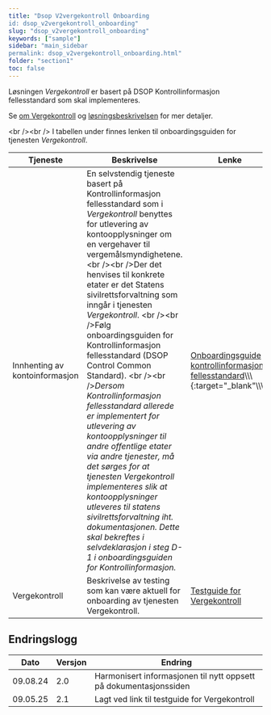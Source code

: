 ```yaml
---
title: "Dsop V2vergekontroll Onboarding
id: dsop_v2vergekontroll_onboarding"
slug: "dsop_v2vergekontroll_onboarding"
keywords: ["sample"]
sidebar: "main_sidebar
permalink: dsop_v2vergekontroll_onboarding.html"
folder: "section1"
toc: false
---
```


Løsningen *Vergekontroll* er basert på DSOP Kontrollinformasjon fellesstandard som skal implementeres.

Se [om Vergekontroll](https://dokumentasjon.dsop.no/dsop_v2vergekontroll_about.html) og
[løsningsbeskrivelsen](https://dokumentasjon.dsop.no/dsop_v2vergekontroll_løsningsbeskrivelse.html) for mer detaljer.

<br \/><br \/>
I tabellen under finnes lenken til onboardingsguiden for tjenesten *Vergekontroll*.

| Tjeneste | Beskrivelse | Lenke |
| -------------------------------- | --------------------------------------------------------------------------------------------------------------------------------------------------------------------------------------------------------------------------------------------------------------------------------------------------------------------------------------------------------------------------------------------------------------------------------------------------------------------------------------------------------------------------------------------------------------------------------------------------------------------------------------------------------------------------------------------------------------------------------------------------------------------------------------------------------------------------------------------- | ---------------------------------------------------------------------------------------------------------------------------------------------- |
| Innhenting av kontoinformasjon | En selvstendig tjeneste basert på Kontrollinformasjon fellesstandard som i *Vergekontroll* benyttes for utlevering av kontoopplysninger om en vergehaver til vergemålsmyndighetene. <br \/><br \/>Der det henvises til konkrete etater er det Statens sivilrettsforvaltning som inngår i tjenesten *Vergekontroll*. <br \/><br \/>Følg onboardingsguiden for Kontrollinformasjon fellesstandard (DSOP Control Common Standard). <br \/><br \/>*Dersom Kontrollinformasjon fellesstandard allerede er implementert for utlevering av kontoopplysninger til andre offentlige etater via andre tjenester, må det sørges for at tjenesten Vergekontroll implementeres slik at kontoopplysninger utleveres til statens sivilrettsforvaltning iht. dokumentasjonen. Dette skal bekreftes i selvdeklarasjon i steg D-1 i onboardingsguiden for Kontrollinformasjon.* | [Onboardingsguide kontrollinformasjon fellesstandard](https://dokumentasjon.dsop.no/dsop_v2fellesstandard_onboarding.html)\\\\\\\{:target="_blank"\\\\\\\\} |
| Vergekontroll | Beskrivelse av testing som kan være aktuell for onboarding av tjenesten Vergekontroll. | [Testguide for Vergekontroll](https://dokumentasjon.dsop.no/dsop_v2vergekontroll_test.html) |

## Endringslogg

| Dato | Versjon | Endring |
| ---------- | --------- | ------------------------------------------------------------------- |
| 09.08.24 | 2.0 | Harmonisert informasjonen til nytt oppsett på dokumentasjonssiden |
| 09.05.25 | 2.1 | Lagt ved link til testguide for Vergekontroll |

